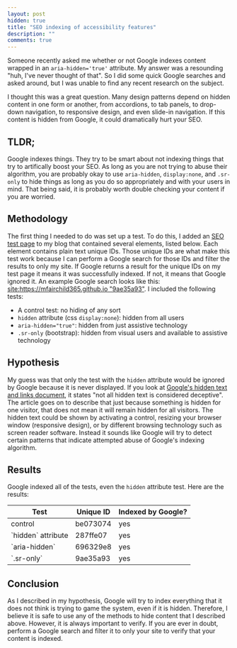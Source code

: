 ```yaml
---
layout: post
hidden: true
title: "SEO indexing of accessibility features"
description: ""
comments: true
---
```


Someone recently asked me whether or not Google indexes content wrapped in an `aria-hidden='true'` attribute. My answer was a resounding "huh, I've never thought of that". So I did some quick Google searches and asked around, but I was unable to find any recent research on the subject.

I thought this was a great question. Many design patterns depend on hidden content in one form or another, from accordions, to tab panels, to drop-down navigation, to responsive design, and even slide-in navigation. If this content is hidden from Google, it could dramatically hurt your SEO.

## TLDR;

Google indexes things. They try to be smart about not indexing things that try to artifically boost your SEO. As long as you are not trying to abuse their algorithm, you are probably okay to use `aria-hidden`, `display:none`, and `.sr-only` to hide things as long as you do so appropriately and with your users in mind. That being said, it is probably worth double checking your content if you are worried.

## Methodology

The first thing I needed to do was set up a test. To do this, I added an [SEO test page](https://mfairchild365.github.io/seo-test) to my blog that contained several elements, listed below. Each element contains plain text unique IDs. Those unique IDs are what make this test work because I can perform a Google search for those IDs and filter the results to only my site. If Google returns a result for the unique IDs on my test page it means it was successfully indexed. If not, it means that Google ignored it. An example Google search looks like this: [site:https://mfairchild365.github.io "9ae35a93"](https://www.google.com/?q=site%3Ahttps%3A%2F%2Fmfairchild365.github.io+%229ae35a93%22). I included the following tests:

* A control test: no hiding of any sort
* `hidden` attribute (css `display:none`): hidden from all users
* `aria-hidden="true"`: hidden from just assistive technology
* `.sr-only` (bootstrap): hidden from visual users and available to assistive technology

## Hypothesis

My guess was that only the test with the `hidden` attribute would be ignored by Google because it is never displayed. If you look at [Google's hidden text and links document](https://support.google.com/webmasters/answer/66353), it states "not all hidden text is considered deceptive". The article goes on to describe that just because something is hidden for one visitor, that does not mean it will remain hidden for all visitors. The hidden text could be shown by activating a control, resizing your browser window (responsive design), or by different browsing technology such as screen reader software. Instead it sounds like Google will try to detect certain patterns that indicate attempted abuse of Google's indexing algorithm.

## Results

Google indexed all of the tests, even the `hidden` attribute test. Here are the results:

 <table>
   <thead>
     <tr><th>Test</th><th>Unique ID</th><th>Indexed by Google?</th></tr>
   </thead>
   <tbody>
     <tr><td>control</td><td>be073074</td><td>yes</td></tr>
     <tr><td>`hidden` attribute</td><td>287ffe07</td><td>yes</td></tr>
     <tr><td>`aria-hidden`</td><td>696329e8</td><td>yes</td></tr>
     <tr><td>`.sr-only`</td><td>9ae35a93</td><td>yes</td></tr>
   </tbody>
 </table>

## Conclusion

As I described in my hypothesis, Google will try to index everything that it does not think is trying to game the system, even if it is hidden. Therefore, I believe it is safe to use any of the methods to hide content that I described above. However, it is always important to verify. If you are ever in doubt, perform a Google search and filter it to only your site to verify that your content is indexed.
